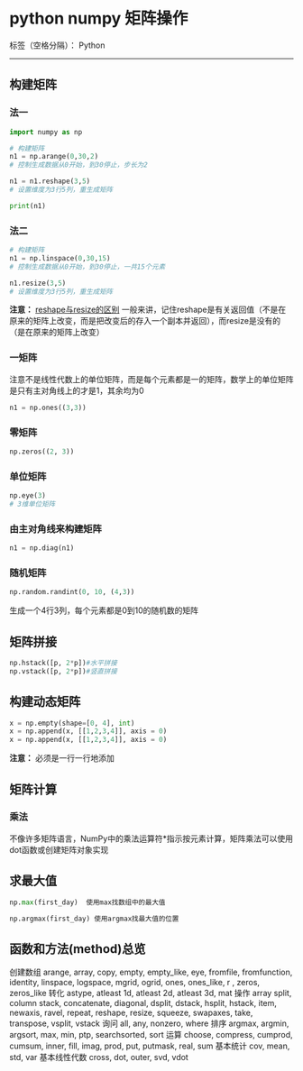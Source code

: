 # python numpy 矩阵操作

标签（空格分隔）： Python

---

## 构建矩阵
### 法一

```python
import numpy as np

# 构建矩阵
n1 = np.arange(0,30,2)
# 控制生成数据从0开始，到30停止，步长为2

n1 = n1.reshape(3,5)
# 设置维度为3行5列，重生成矩阵

print(n1)
```

### 法二

```python
# 构建矩阵
n1 = np.linspace(0,30,15)
# 控制生成数据从0开始，到30停止，一共15个元素

n1.resize(3,5)
# 设置维度为3行5列，重生成矩阵
```

**注意：**
[reshape与resize的区别](https://blog.csdn.net/lanchunhui/article/details/51258503)
一般来讲，记住reshape是有关返回值（不是在原来的矩阵上改变，而是把改变后的存入一个副本并返回），而resize是没有的（是在原来的矩阵上改变）

### 一矩阵

注意不是线性代数上的单位矩阵，而是每个元素都是一的矩阵，数学上的单位矩阵是只有主对角线上的才是1，其余均为0

```python
n1 = np.ones((3,3))
```

### 零矩阵

```python
np.zeros((2, 3))
```

### 单位矩阵

```python
np.eye(3)
# 3维单位矩阵
```

### 由主对角线来构建矩阵

```python
n1 = np.diag(n1)
```

### 随机矩阵

```python
np.random.randint(0, 10, (4,3))
```
生成一个4行3列，每个元素都是0到10的随机数的矩阵

## 矩阵拼接

```python
np.hstack([p, 2*p])#水平拼接
np.vstack([p, 2*p])#竖直拼接
```

## 构建动态矩阵

```python
x = np.empty(shape=[0, 4], int)
x = np.append(x, [[1,2,3,4]], axis = 0)
x = np.append(x, [[1,2,3,4]], axis = 0)
```

**注意：**
必须是一行一行地添加

## 矩阵计算
### 乘法
不像许多矩阵语言，NumPy中的乘法运算符*指示按元素计算，矩阵乘法可以使用dot函数或创建矩阵对象实现

## 求最大值
```python
np.max(first_day)  使用max找数组中的最大值

np.argmax(first_day) 使用argmax找最大值的位置
```

## 函数和方法(method)总览

创建数组
arange, array, copy, empty, empty_like, eye, fromfile, fromfunction, identity, linspace, logspace, mgrid, ogrid, ones, ones_like, r , zeros, zeros_like 
转化
astype, atleast 1d, atleast 2d, atleast 3d, mat 
操作
array split, column stack, concatenate, diagonal, dsplit, dstack, hsplit, hstack, item, newaxis, ravel, repeat, reshape, resize, squeeze, swapaxes, take, transpose, vsplit, vstack 
询问
all, any, nonzero, where 
排序
argmax, argmin, argsort, max, min, ptp, searchsorted, sort 
运算
choose, compress, cumprod, cumsum, inner, fill, imag, prod, put, putmask, real, sum 
基本统计
cov, mean, std, var 
基本线性代数
cross, dot, outer, svd, vdot
